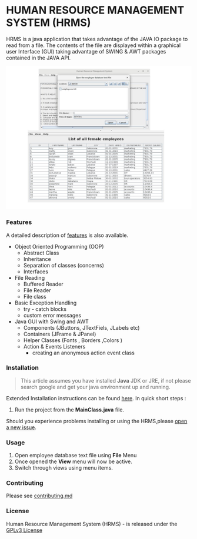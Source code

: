 # HUMAN RESOURCE MANAGEMENT SYSTEM (HRMS)


HRMS is a java application that takes advantage of the JAVA IO package to read from a file. The contents of the file are displayed within a graphical user Interface (GUI) taking advantage of SWING & AWT packages contained in the JAVA API.

![Sample image](additionalFiles/images/examples.jpg)

### Features

A detailed description of [features](https://github.com/timothymonyake/HRMS/blob/master/additionalFiles/features.md) is also available.

- Object Oriented Programming (OOP)
    - Abstract Class
    - Inheritance
    - Separation of classes (concerns)
    - Interfaces
- File Reading
    - Buffered Reader
    - File Reader
    - File class
- Basic Exception Handling
    - try - catch blocks
    - custom error messages
- Java GUI with Swing and AWT
    - Components (JButtons, JTextFiels, JLabels etc)
    - Containers (JFrame & JPanel)
    - Helper Classes (Fonts , Borders ,Colors )
    - Action & Events Listeners
      - creating an anonymous action event class



### Installation
> This article assumes you have installed **Java** JDK or JRE, if not please search google and get your java environment up and running.

Extended Installation instructions can be found [here](https://github.com/timothymonyake/HRMS/blob/master/additionalFiles/installation.md).
In quick short steps :

1. Run the project from the __MainClass.java__ file.

Should you experience problems installing or using the HRMS,please [open a new issue](https://github.com/timothymonyake/HRMS/issues).

### Usage

1. Open employee database text file using __File__ Menu
2. Once opened the __View__ menu will now be active.
3. Switch through views using menu items.



### Contributing
Please see [contributing.md](https://github.com/timothymonyake/HRMS/blob/master/additionalFiles/contributing.md)


### License
Human Resource Management System (HRMS) - is released under the [GPLv3 License](https://github.com/timothymonyake/HRMS/blob/master/LICENSE)
